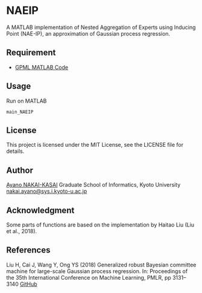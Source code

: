 # NAEIP
A MATLAB implementation of Nested Aggregation of Experts using Inducing Point (NAE-IP), an approximation of Gaussian process regression.

## Requirement
- [GPML MATLAB Code](http://www.gaussianprocess.org/gpml/code/matlab/doc/)

## Usage
Run on MATLAB 
```
main_NAEIP
```

## License
This project is licensed under the MIT License, see the LICENSE file for details.

## Author
[Ayano NAKAI-KASAI](https://sites.google.com/view/ayano-nakai/home)
Graduate School of Informatics, Kyoto University
nakai.ayano@sys.i.kyoto-u.ac.jp

## Acknowledgment
Some parts of functions are based on the implementation by Haitao Liu (Liu et al., 2018).

## References
Liu H, Cai J, Wang Y, Ong YS (2018) Generalized robust Bayesian committee machine for
large-scale Gaussian process regression. In: Proceedings of the 35th International Conference
on Machine Learning, PMLR, pp 3131–3140 [GitHub](https://github.com/LiuHaiTao01/GRBCM)
